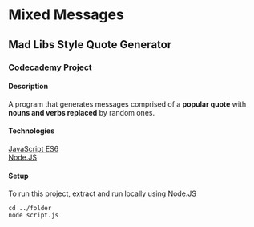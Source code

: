 # Mixed Messages

## Mad Libs Style Quote Generator

### Codecademy Project

#### Description  

A program that generates messages comprised of a __popular quote__ with __nouns and verbs replaced__ by random ones.

#### Technologies  

[JavaScript ES6](<https://developer.mozilla.org/en-US/docs/Web/JavaScript>)  
[Node.JS](<https://nodejs.dev/>)  

#### Setup  

To run this project, extract and run locally using Node.JS

```node
cd ../folder
node script.js
```
